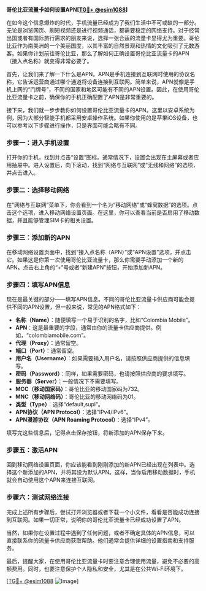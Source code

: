 **哥伦比亚流量卡如何设置APN[[TG💪+ @esim1088](https://t.me/s/esim1088)]**

在如今这个信息爆炸的时代，手机流量已经成为了我们生活中不可或缺的一部分。无论是浏览网页、刷短视频还是进行视频通话，都需要稳定的网络支持。对于经常出国或者有国际旅行需求的朋友来说，选择一张合适的流量卡显得尤为重要。哥伦比亚作为南美洲的一个美丽国度，以其丰富的自然景观和热情的文化吸引了无数游客。如果你计划前往哥伦比亚，那么了解如何正确设置哥伦比亚流量卡的APN（接入点名称）就变得非常必要了。

首先，让我们来了解一下什么是APN。APN是手机连接到互联网时使用的协议名称，它告诉运营商通过哪个通道将设备连接到互联网。简单来说，APN就像是手机上网的“门牌号”，不同的国家和地区可能有不同的APN设置。因此，在使用哥伦比亚流量卡之前，确保你的手机正确配置了APN是非常重要的。

接下来，我们就一步步教你如何设置哥伦比亚流量卡的APN。这里以安卓系统为例，因为大部分智能手机都采用安卓操作系统。如果你使用的是苹果iOS设备，也可以参考以下步骤进行操作，只是界面可能会略有不同。

### 步骤一：进入手机设置

打开你的手机，找到并点击“设置”图标。通常情况下，设置会出现在主屏幕或者应用抽屉中。进入设置后，向下滚动，找到“网络与互联网”或“无线和网络”的选项，并点击进入。

### 步骤二：选择移动网络

在“网络与互联网”菜单下，你会看到一个名为“移动网络”或“蜂窝数据”的选项。点击这个选项，进入移动网络设置页面。在这里，你可以查看当前是否启用了移动数据，并且能够管理SIM卡的相关设置。

### 步骤三：添加新的APN

在移动网络设置页面中，找到“接入点名称（APN）”或“APN设置”选项，并点击它。如果这是你第一次使用哥伦比亚流量卡，那么你需要手动添加一个新的APN。点击右上角的“+”号或者“新建APN”按钮，开始添加新APN。

### 步骤四：填写APN信息

现在是最关键的部分——填写APN信息。不同的哥伦比亚流量卡供应商可能会提供不同的APN设置，但一般来说，常见的APN格式如下：

- **名称（Name）**：随便填写一个易于识别的名字，比如“Colombia Mobile”。
- **APN**：这是最重要的字段，通常由你的流量卡供应商提供。例如，“colombiamobile.com”。
- **代理（Proxy）**：通常留空。
- **端口（Port）**：通常留空。
- **用户名（Username）**：如果需要输入用户名，请按照供应商提供的信息填写。
- **密码（Password）**：同样，如果需要密码，也请按照供应商的要求填写。
- **服务器（Server）**：一般情况下不需要填写。
- **MCC（移动国家码）**：哥伦比亚的移动国家码为732。
- **MNC（移动网络码）**：哥伦比亚的移动网络码为01。
- **类型（Type）**：选择“default,supl”。
- **APN协议（APN Protocol）**：选择“IPv4/IPv6”。
- **APN漫游协议（APN Roaming Protocol）**：选择“IPv4”。

填写完这些信息后，记得点击保存按钮，将新添加的APN保存下来。

### 步骤五：激活APN

回到移动网络设置页面，你应该能看到刚刚添加的新APN已经出现在列表中。选择这个新添加的APN，并将其设为默认APN。这样，当你启用移动数据时，手机就会自动使用这个APN来连接互联网。

### 步骤六：测试网络连接

完成上述所有步骤后，尝试打开浏览器或者下载一个小文件，看看是否能成功连接到互联网。如果一切正常，说明你的哥伦比亚流量卡已经成功设置了APN。

当然，如果你在设置过程中遇到了任何问题，或者不确定具体的APN信息，可以直接联系你的流量卡供应商获取帮助。他们通常会提供详细的设置指南和支持服务。

最后，提醒大家，在使用哥伦比亚流量卡时要注意合理使用流量，避免不必要的高额费用。同时，也要注意保护个人隐私和安全，尤其是在公共Wi-Fi环境下。

[[TG💪+ @esim1088](https://t.me/s/esim1088) ![Image](https://i.postimg.cc/4NQfJmqS/Snipaste-2025-05-13-00-14-12.png)]